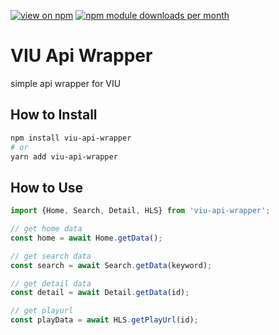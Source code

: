 [![view on npm](http://img.shields.io/npm/v/viu-api-wrapper.svg)](https://www.npmjs.org/package/viu-api-wrapper)
[![npm module downloads per month](http://img.shields.io/npm/dm/viu-api-wrapper.svg)](https://www.npmjs.org/package/viu-api-wrapper)
# VIU Api Wrapper
simple api wrapper for VIU

## How to Install
```bash
npm install viu-api-wrapper
# or
yarn add viu-api-wrapper
```

## How to Use
```typescript
import {Home, Search, Detail, HLS} from 'viu-api-wrapper';

// get home data
const home = await Home.getData();

// get search data
const search = await Search.getData(keyword);

// get detail data
const detail = await Detail.getData(id);

// get playurl
const playData = await HLS.getPlayUrl(id);
```